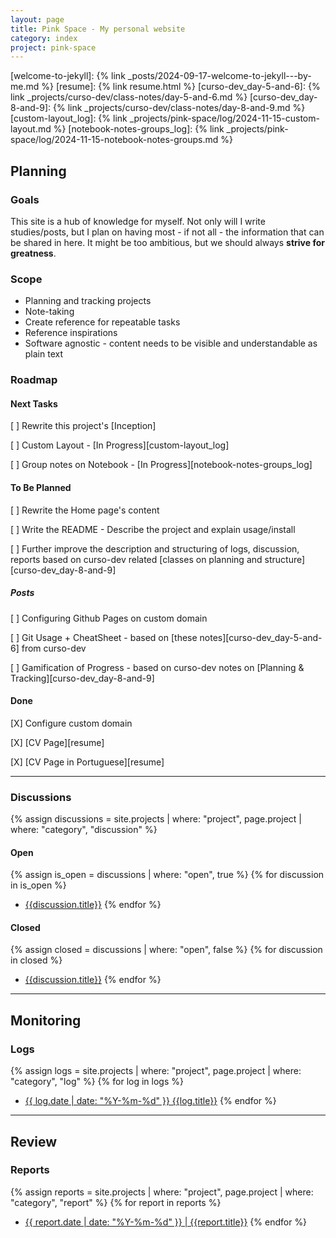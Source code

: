```yaml
---
layout: page
title: Pink Space - My personal website
category: index
project: pink-space
---
```

[welcome-to-jekyll]: {% link _posts/2024-09-17-welcome-to-jekyll---by-me.md %}
[resume]: {% link resume.html %}
[curso-dev_day-5-and-6]: {% link _projects/curso-dev/class-notes/day-5-and-6.md %}
[curso-dev_day-8-and-9]: {% link _projects/curso-dev/class-notes/day-8-and-9.md %}
[custom-layout_log]: {% link _projects/pink-space/log/2024-11-15-custom-layout.md %}
[notebook-notes-groups_log]: {% link _projects/pink-space/log/2024-11-15-notebook-notes-groups.md %}


## Planning

### Goals

This site is a hub of knowledge for myself. Not only will I write studies/posts, but I plan on having most - if not all - the information that can be shared in here. It might be too ambitious, but we should always **strive for greatness**.

### Scope

* Planning and tracking projects
* Note-taking
* Create reference for repeatable tasks
* Reference inspirations
* Software agnostic - content needs to be visible and understandable as plain text

### Roadmap

#### Next Tasks

[ ] Rewrite this project's [Inception]

[ ] Custom Layout - [In Progress][custom-layout_log]

[ ] Group notes on Notebook - [In Progress][notebook-notes-groups_log]

#### To Be Planned

[ ] Rewrite the Home page's content

[ ] Write the README - Describe the project and explain usage/install

[ ] Further improve the description and structuring of logs, discussion, reports based on curso-dev related [classes on planning and structure][curso-dev_day-8-and-9]

##### Posts

[ ] Configuring Github Pages on custom domain

[ ] Git Usage + CheatSheet - based on [these notes][curso-dev_day-5-and-6] from curso-dev

[ ] Gamification of Progress - based on curso-dev notes on [Planning & Tracking][curso-dev_day-8-and-9]

#### Done

[X] Configure custom domain

[X] [CV Page][resume]

[X] [CV Page in Portuguese][resume]

---

### Discussions

{% assign discussions = site.projects | where: "project", page.project | where: "category", "discussion" %}

#### Open

{% assign is_open = discussions | where: "open", true %}
{% for discussion in is_open %}
* [{{discussion.title}}]({{discussion.url}})
{% endfor %}

#### Closed

{% assign closed = discussions | where: "open", false %}
{% for discussion in closed %}
* [{{discussion.title}}]({{discussion.url}})
{% endfor %}

---

## Monitoring

### Logs

{% assign logs = site.projects | where: "project", page.project | where: "category", "log" %}
{% for log in logs %}
* [{{ log.date | date: "%Y-%m-%d" }} {{log.title}}]({{log.url}})
{% endfor %}

---

## Review

### Reports

{% assign reports = site.projects | where: "project", page.project | where: "category", "report" %}
{% for report in reports %}
* [{{ report.date | date: "%Y-%m-%d" }} \| {{report.title}}]({{report.url}})
{% endfor %}
